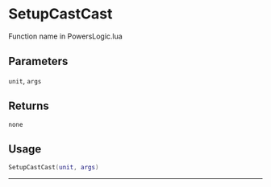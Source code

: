 # SetupCastCast
Function name in PowersLogic.lua
## Parameters
`unit`, `args`
## Returns
`none`
## Usage
```lua
SetupCastCast(unit, args)
```
---
